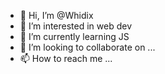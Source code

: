 - 👋 Hi, I’m @Whidix
- 👀 I’m interested in web dev
- 🌱 I’m currently learning JS
- 💞️ I’m looking to collaborate on ...
- 📫 How to reach me ...

<!---
Whidix/Whidix is a ✨ special ✨ repository because its `README.md` (this file) appears on your GitHub profile.
You can click the Preview link to take a look at your changes.
--->
